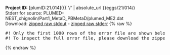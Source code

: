 **Project ID:** [plumID:21.014]({{ '/' | absolute_url }}eggs/21/014/)  
Stderr for source:  PLUMED-NEST_chignolin/Part1_MetaD_PBMetaD/plumed_ME2.dat   
Download: [zipped raw stdout](plumed_ME2.dat.plumed_master.stdout.txt.zip) - [zipped raw stderr](plumed_ME2.dat.plumed_master.stderr.txt.zip) 
{% raw %}
<pre>
#! Only the first 1000 rows of the error file are shown below
#! To inspect the full error file, please download the zipped raw stderr file above
</pre>
{% endraw %}
